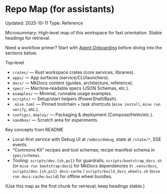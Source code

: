 # Repo Map (for assistants)
Updated: 2025-10-11
Type: Reference

Microsummary: High‑level map of this workspace for fast orientation. Stable headings for retrieval.

Need a workflow primer? Start with [Agent Onboarding](AGENT_ONBOARDING.md) before diving into the sections below.

Top‑level
- `crates/` — Rust workspace crates (core services, libraries).
- `apps/` — App surfaces (service/CLI/launchers).
- `docs/` — MkDocs content (guides, architecture, reference).
- `spec/` — Machine‑readable specs (JSON Schemas, etc.).
- `examples/` — Minimal, runnable usage examples.
- `scripts/` — Setup/start helpers (PowerShell/Bash).
- `.mise.toml` — Pinned toolchain + task shortcuts (`mise install`, `mise run verify`, etc.).
- `configs/`, `deploy/` — Packaging & deployment (Compose/Helm/etc.).
- `sandbox/` — Scratch area for experiments.

Key concepts from README
- Local-first service with Debug UI at `/admin/debug`, state at `/state/*`, SSE events.
- “Commons Kit” recipes and tool schemas; recipe manifest schema in `spec/schemas`.
- Tooling: `scripts/dev.{sh,ps1}` for guardrails, `scripts/bootstrap_docs.sh` (or `mise run bootstrap:docs`) for MkDocs dependencies in `.venv/docs`, `scripts/dev.{sh,ps1} docs-cache` / `scripts/build_docs_wheels.sh` (`mise run docs:cache:build`) for offline wheel bundles.

(Use this map as the first chunk for retrieval; keep headings stable.)
